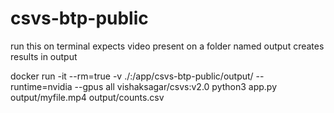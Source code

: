 # csvs-btp-public
run this on terminal
expects video present on a folder named output
creates results in output

docker run -it --rm=true -v ./:/app/csvs-btp-public/output/  --runtime=nvidia --gpus all vishaksagar/csvs:v2.0 python3 app.py output/myfile.mp4 output/counts.csv
